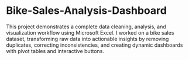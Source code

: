 # Bike-Sales-Analysis-Dashboard
This project demonstrates a complete data cleaning, analysis, and visualization workflow using Microsoft Excel. I worked on a bike sales dataset, transforming raw data into actionable insights by removing duplicates, correcting inconsistencies, and creating dynamic dashboards with pivot tables and interactive buttons.
